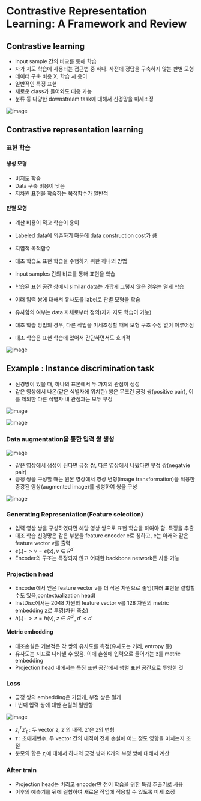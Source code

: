 # Contrastive Representation Learning: A Framework and Review

## Contrastive learning
- Input sample 간의 비교를 통해 학습
- 자가 지도 학습에 사용되는 접근법 중 하나. 사전에 정답을 구축하지 않는 판별 모형
- 데이터 구축 비용 X, 학습 시 용이
- 일반적인 특징 표현
- 새로운 class가 들어와도 대응 가능
- 분류 등 다양한 downstream task에 대해서 신경망을 미세조정

![image](https://github.com/as9786/ML-DLPratice/assets/80622859/f1e2d91a-4937-45bb-9176-c50c2b8dd6e8)

## Contrastive representation learning

### 표현 학습

#### 생성 모형
- 비지도 학습
- Data 구축 비용이 낮음
- 저차원 표현을 학습하는 목적함수가 일반적

#### 판별 모형
- 계산 비용이 적고 학습이 용이
- Labeled data에 의존하기 때문에 data construction cost가 큼
- 지엽적 목적함수


- 대조 학습도 표현 학습을 수행하기 위한 하나의 방법
- Input samples 간의 비교를 통해 표현을 학습
- 학습된 표현 공간 상에서 similar data는 가깝게 그렇지 않은 경우는 멀게 학습
- 여러 입력 쌍에 대해서 유사도를 label로 판별 모형을 학습
- 유사함의 여부는 data 자체로부터 정의(자가 지도 학습이 가능)
- 대조 학습 방법의 경우, 다른 작업을 미세조정할 때에 모형 구조 수정 없이 이루어짐
- 대조 학습은 표현 학습에 있어서 간단하면서도 효과적

![image](https://github.com/as9786/ML-DLPratice/assets/80622859/2a9e8c98-b82c-4dc9-8fad-0c4d6e7c79b9)

## Example : Instance discrimination task
- 신경망이 있을 때, 하나의 표본에서 두 가지의 관점이 생성
- 같은 영상에서 나온(같은 식별자에 위치한) 쌍은 무조건 긍정 쌍(positive pair), 이를 제외한 다른 식별자 내 관점과는 모두 부정

![image](https://github.com/as9786/ML-DLPratice/assets/80622859/fe442d5f-e838-41ab-8ec1-bb1e60f1b916)

![image](https://github.com/as9786/ML-DLPratice/assets/80622859/c78f85be-bc12-4242-9ec5-85c9ecd3d425)

### Data augmentation을 통한 입력 쌍 생성

![image](https://github.com/as9786/ML-DLPratice/assets/80622859/f018d9f7-3d11-4683-aeef-632f32371e8d)

- 같은 영상에서 생성이 된다면 긍정 쌍, 다른 영상에서 나왔다면 부정 쌍(negatvie pair)
- 긍정 쌍을 구성할 때는 원본 영상에서 영상 변형(image transformation)을 적용한 증강된 영상(augmented image)를 생성하여 쌍을 구성

![image](https://github.com/as9786/ML-DLPratice/assets/80622859/85159120-098d-4453-8200-a709fe911d12)

### Generating Representation(Feature selection)
- 입력 영상 쌍을 구성하였다면 해당 영상 쌍으로 표현 학습을 하여야 함. 특징을 추출
- 대조 학습 신경망은 같은 부분을 feature encoder e로 칭하고, e는 아래와 같은 feature vector v를 출력
- $e(.)->v = e(x), v \in R^d$
- Encoder의 구조는 특정되지 않고 어떠한 backbone network든 사용 가능

### Projection head
- Encoder에서 얻은 feature vector v를 더 작은 차원으로 줄임(여러 표현을 결합할 수도 있음,contextualization head)
- InstDisc에서는 2048 차원의 feature vector v를 128 차원의 metric embedding z로 투영(차원 축소)
- $h(.) -> z = h(v), z \in R^d', d' < d$

#### Metric embedding
- 대조손실은 기본적은 각 쌍의 유사도를 측정(유사도는 거리, entropy 등)
- 유사도는 지표로 나타낼 수 있음. 이에 손실에 입력으로 들어가는 z를 metric embedding
- Projection head 내에서는 특징 표현 공간에서 행렬 표현 공간으로 투영한 것

### Loss
- 긍정 쌍의 embedding은 가깝게, 부정 쌍은 멀게
- i 번째 입력 쌍에 대한 손실의 일반항

![image](https://github.com/as9786/ML-DLPratice/assets/80622859/64095972-abc1-43c6-ba6f-5654dcb25d2c)

- $z^T_iz'_t$ : 두 vector z, z'의 내적. z'은 z의 변형
- $\tau$ : 초매개변수, 두 vector 간의 내적이 전체 손실에 어느 정도 영향을 미치는지 조절
- 분모의 합은 $z_i$에 대해서 하나의 긍정 쌍과 K개의 부정 쌍에 대해서 계산

### After train
- Projection head는 버리고 encoder만 전이 학습을 위한 특징 추출기로 사용
- 이후의 예측기를 뒤에 결합하여 새로운 작업에 적용할 수 있도록 미세 조정



